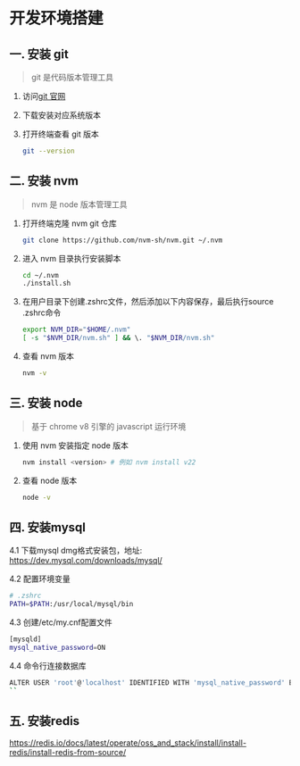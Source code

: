 # 开发环境搭建

## 一. 安装 git

> git 是代码版本管理工具

1. 访问[git 官网](https://git-scm.com/)
2. 下载安装对应系统版本
3. 打开终端查看 git 版本

   ```bash
   git --version
   ```

## 二. 安装 nvm

> nvm 是 node 版本管理工具

1. 打开终端克隆 nvm git 仓库

   ```bash
   git clone https://github.com/nvm-sh/nvm.git ~/.nvm
   ```

2. 进入 nvm 目录执行安装脚本

   ```bash
   cd ~/.nvm
   ./install.sh
   ```

3. 在用户目录下创建.zshrc文件，然后添加以下内容保存，最后执行source .zshrc命令

   ```bash
   export NVM_DIR="$HOME/.nvm"
   [ -s "$NVM_DIR/nvm.sh" ] && \. "$NVM_DIR/nvm.sh"
   ```

4. 查看 nvm 版本

   ```bash
   nvm -v
   ```

## 三. 安装 node

> 基于 chrome v8 引擎的 javascript 运行环境

1. 使用 nvm 安装指定 node 版本

   ```bash
   nvm install <version> # 例如 nvm install v22
   ```

2. 查看 node 版本

   ```bash
   node -v
   ```

## 四. 安装mysql

4.1 下载mysql dmg格式安装包，地址: https://dev.mysql.com/downloads/mysql/

4.2 配置环境变量

```bash
# .zshrc
PATH=$PATH:/usr/local/mysql/bin
```

4.3 创建/etc/my.cnf配置文件

```bash
[mysqld]
mysql_native_password=ON
```

4.4 命令行连接数据库

```bash
ALTER USER 'root'@'localhost' IDENTIFIED WITH 'mysql_native_password' BY '12345678';
``
```

## 五. 安装redis

https://redis.io/docs/latest/operate/oss_and_stack/install/install-redis/install-redis-from-source/

